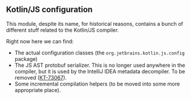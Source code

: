 ## Kotlin/JS configuration

This module, despite its name, for historical reasons, contains a bunch of different stuff related to the Kotlin/JS compiler.

Right now here we can find:
- The actual configuration classes (the `org.jetbrains.kotlin.js.config` package)
- The JS AST protobuf serializer. This is no longer used anywhere in the compiler, but it is used by the IntelliJ IDEA metadata decompiler.
  To be removed ([KT-73067](https://youtrack.jetbrains.com/issue/KT-73067)).
- Some incremental compilation helpers (to be moved into some more appropriate place).
